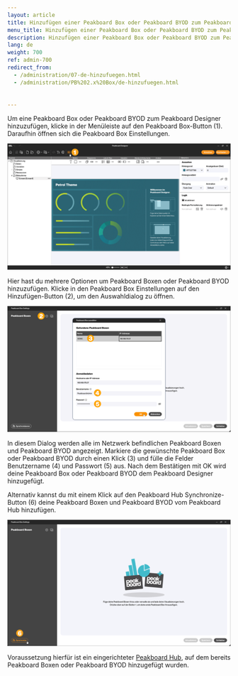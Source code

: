 ```yaml
---
layout: article
title: Hinzufügen einer Peakboard Box oder Peakboard BYOD zum Peakboard Designer
menu_title: Hinzufügen einer Peakboard Box oder Peakboard BYOD zum Peakboard Designer
description: Hinzufügen einer Peakboard Box oder Peakboard BYOD zum Peakboard Designer
lang: de
weight: 700
ref: admin-700
redirect_from:
  - /administration/07-de-hinzufuegen.html
  - /administration/PB%202.x%20Box/de-hinzufuegen.html


---
```


Um eine Peakboard Box oder Peakboard BYOD zum Peakboard Designer hinzuzufügen, klicke in der Menüleiste auf den Peakboard Box-Button (1). Daraufhin öffnen sich die Peakboard Box Einstellungen.

![Peakboard Box Button](/assets/images/admin/add/de_add-box-01.png)

Hier hast du mehrere Optionen um Peakboard Boxen oder Peakboard BYOD hinzuzufügen.
Klicke in den Peakboard Box Einstellungen auf den Hinzufügen-Button (2), um den Auswahldialog zu öffnen.

![Peakboard Box Auswahl](/assets/images/admin/add/de_add-box-02.png)

In diesem Dialog werden alle im Netzwerk befindlichen Peakboard Boxen und Peakboard BYOD angezeigt.
Markiere die gewünschte Peakboard Box oder Peakboard BYOD durch einen Klick (3) und fülle die Felder Benutzername (4) und Passwort (5) aus.
Nach dem Bestätigen mit OK wird deine Peakboard Box oder Peakboard BYOD dem Peakboard Designer hinzugefügt.

Alternativ kannst du mit einem Klick auf den Peakboard Hub Synchronize-Button (6) deine Peakboard Boxen und Peakboard BYOD vom Peakboard Hub hinzufügen.

![Peakboard Hub Synchronisation](/assets/images/admin/add/de_add-box-03.png)

Voraussetzung hierfür ist ein eingerichteter [Peakboard Hub](/hub/de-hub_installation.html), auf dem bereits Peakboard Boxen oder Peakboard BYOD hinzugefügt wurden.

